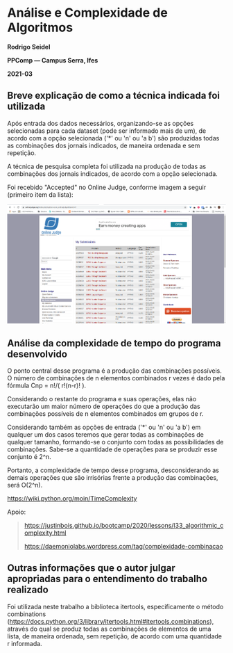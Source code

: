 # Análise e Complexidade de Algoritmos

**Rodrigo Seidel**

**PPComp — Campus Serra, Ifes**

**2021-03**


## Breve explicação de como a técnica indicada foi utilizada
Após entrada dos dados necessários, organizando-se as opções selecionadas para cada dataset (pode ser informado mais de um), de acordo com a opção selecionada ('*' ou 'n' ou 'a b') são produzidas todas as combinações dos jornais indicados, de maneira ordenada e sem repetição.

A técnica de pesquisa completa foi utilizada na produção de todas as combinações dos jornais indicados, de acordo com a opção selecionada.


Foi recebido "Accepted" no Online Judge, conforme imagem a seguir (primeiro item da lista):

![Veredito](./00598-veredito.png)

## Análise da complexidade de tempo do programa desenvolvido
O ponto central desse programa é a produção das combinações possíveis. O número de combinações de n elementos combinados r vezes é dado pela fórmula Cnp = n!/( r!(n-r)! ).

Considerando o restante do programa e suas operações, elas não executarão um maior número de operações do que a produção das combinações possíveis de n elementos combinados em grupos de r.

Considerando também as opções de entrada ('*' ou 'n' ou 'a b') em qualquer um dos casos teremos que gerar todas as combinações de qualquer tamanho, formando-se o conjunto com todas as possibilidades de combinações. Sabe-se a quantidade de operações para se produzir esse conjunto é 2^n.

Portanto, a complexidade de tempo desse programa, desconsiderando as demais operações que são irrisórias frente a produção das combinações, será O(2^n).


https://wiki.python.org/moin/TimeComplexity

Apoio: 
>https://justinbois.github.io/bootcamp/2020/lessons/l33_algorithmic_complexity.html
> 
>https://daemoniolabs.wordpress.com/tag/complexidade-combinacao



## Outras informações que o autor julgar apropriadas para o entendimento do trabalho realizado
Foi utilizada neste trabalho a biblioteca itertools, especificamente o método combinations (https://docs.python.org/3/library/itertools.html#itertools.combinations), através do qual se produz todas as combinações de elementos de uma lista, de maneira ordenada, sem repetição, de acordo com uma quantidade r informada.
